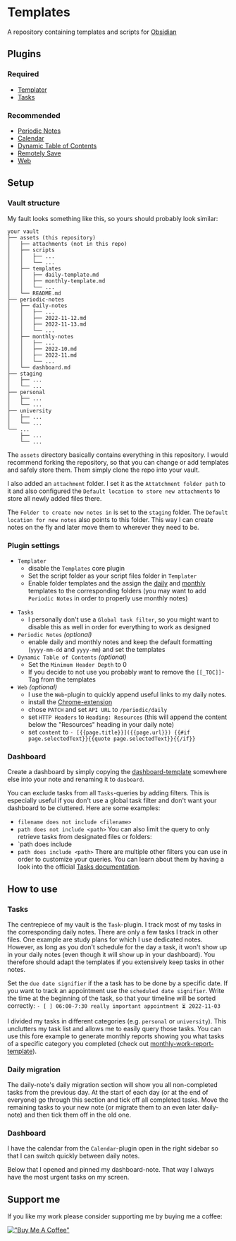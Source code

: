 # Templates
A repository containing templates and scripts for [Obsidian](https://obsidian.md/)

## Plugins
### Required
- [Templater](https://github.com/SilentVoid13/Templater)
- [Tasks](https://github.com/obsidian-tasks-group/obsidian-tasks)

### Recommended
- [Periodic Notes](https://presearch.com/search?q=obsidian%20periodic%20notes)
- [Calendar](https://github.com/liamcain/obsidian-calendar-plugin)
- [Dynamic Table of Contents](https://github.com/aidurber/obsidian-plugin-dynamic-toc)
- [Remotely Save](https://github.com/remotely-save/remotely-save)
- [Web](https://github.com/coddingtonbear/obsidian-web)

## Setup
### Vault structure
My fault looks something like this, so yours should probably look similar:

```
your vault
├── assets (this repository)
│   ├── attachments (not in this repo)
│   ├── scripts
│   │   ├── ...
│   │   └── ...
│   ├── templates
│   │   ├── daily-template.md
│   │   ├── monthly-template.md
│   │   └── ...
│   └── README.md
├── periodic-notes
│   ├── daily-notes
│   │   ├── ...
│   │   ├── 2022-11-12.md
│   │   ├── 2022-11-13.md
│   │   └── ...
│   ├── monthly-notes
│   │   ├── ...
│   │   ├── 2022-10.md
│   │   ├── 2022-11.md
│   │   └── ...
│   └── dashboard.md
├── staging
│   ├── ...
│   └── ...
├── personal
│   ├── ...
│   └── ...
├── university
│   ├── ...
│   └── ...
└── ...
    ├── ...
    └── ...
```

The `assets` directory basically contains everything in this repository. I would recommend forking the repository, so that you can change or add templates and safely store them. Them simply clone the repo into your vault.

I also added an `attachment` folder. I set it as the `Attatchment folder path` to it and also configured the `Default location to store new attachments`  to store all newly added files there.

The `Folder to create new notes in` is set to the `staging` folder. The `Default location for new notes` also points to this folder. This way I can create notes on the fly and later move them to wherever they need to be. 

### Plugin settings
* `Templater`
	* disable the `Templates` core plugin
	- Set the script folder as your script files folder in `Templater`
	- Enable folder templates and the assign the [daily](./templates/daily-template.md) and [monthly](./templates/monthly-template.md) templates to the corresponding folders (you may want to add `Periodic Notes` in order to properly use monthly notes)
- `Tasks`
	- I personally don't use a `Global task filter`, so you might want to disable this as well in order for everything to work as designed
- `Periodic Notes` _(optional)_
	- enable daily and monthly notes and keep the default formatting (`yyyy-mm-dd` and `yyyy-mm`) and set the templates
- `Dynamic Table of Contents` _(optional)_
	- Set the `Minimum Header Depth` to 0
	- If you decide to not use you probably want to remove the `[[_TOC]]`-Tag from the templates
- `Web` _(optional)_
	- I use the `Web`-plugin to quickly append useful links to my daily notes.
	- install the [Chrome-extension](https://chrome.google.com/webstore/detail/obsidian-web/edoacekkjanmingkbkgjndndibhkegad)
	- chose `PATCH` and set `API URL` to `/periodic/daily`
	- set `HTTP Headers` to `Heading: Resources` (this will append the content below the "Resources" heading in your daily note)
	- set `content` to `- [{{page.title}}]({{page.url}}) {{#if page.selectedText}}{{quote page.selectedText}}{{/if}}`

### Dashboard
Create a dashboard by simply copying the [dashboard-template](./templates/dashboard-template.md) somewhere else into your note and renaming it to `dasboard`.

You can exclude tasks from all `Tasks`-queries by adding filters. This is especially useful if you don't use a global task filter and don't want your dashboard to be cluttered. Here are some examples:
- `filename does not include <filename>`
- `path does not include <path>`
You can also limit the query to only retrieve tasks from designated files or folders:
- `path does include <filename>
- `path does include <path>`
There are multiple other filters you can use in order to customize your queries. You can learn about them by having a look into the official [Tasks documentation](https://obsidian-tasks-group.github.io/obsidian-tasks/queries/filters/).

## How to use
### Tasks
The centrepiece of my vault is the `Task`-plugin. I track most of my tasks in the corresponding daily notes. There are only a few tasks I track in other files. One example are study plans for which I use dedicated notes. However, as long as you don't schedule for the day a task, it won't show up in your daily notes (even though it will show up in your dashboard). You therefore should adapt the templates if you extensively keep tasks in other notes.

Set the `due date signifier` if the a task has to be done by a specific date.
If you want to track an appointment use the `scheduled date signifier`. Write the time at the beginning of the task, so that your timeline will be sorted correctly:
`- [ ] 06:00-7:30 really important appointment ⏳ 2022-11-03`

I divided my tasks in different categories (e.g. `personal` or `university`). This unclutters my task list and allows me to easily query those tasks. You can use this fore example to generate monthly reports showing you what tasks of a specific category you completed (check out [monthly-work-report-template](./templates/monthly-work-report-template.md)).

### Daily migration
The daily-note's daily migration section will show you all non-completed tasks from the previous day. At the start of each day (or at the end of everyone) go through this section and tick off all completed tasks. Move the remaining tasks to your new note (or migrate them to an even later daily-note) and then tick them off in the old one.

### Dashboard
I have the calendar from the  `Calendar`-plugin open in the right sidebar so that I can switch quickly between daily notes.

Below that I opened and pinned my dashboard-note. That way I always have the most urgent tasks on my screen.

## Support me
If you like my work please consider supporting me by buying me a coffee:

[!["Buy Me A Coffee"](https://www.buymeacoffee.com/assets/img/custom_images/orange_img.png)](https://www.buymeacoffee.com/senseibonsai)
